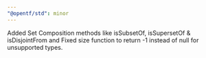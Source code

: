 ```yaml
---
"@opentf/std": minor
---
```


Added Set Composition methods like isSubsetOf, isSupersetOf & isDisjointFrom and Fixed size function to return -1 instead of null for unsupported types.
